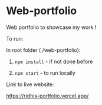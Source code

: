 # Web-portfolio
Web portfolio to showcase my work !

To run:

In root folder ( /web-portfolio): 
1. `npm install` - if not done before

2. `npm start` - to run locally

Link to live website:

https://ridhis-portfolio.vercel.app/ 
